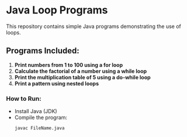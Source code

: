 # Java Loop Programs

This repository contains simple Java programs demonstrating the use of loops.

## Programs Included:
1. **Print numbers from 1 to 100 using a for loop**
2. **Calculate the factorial of a number using a while loop**
3. **Print the multiplication table of 5 using a do-while loop**
4. **Print a pattern using nested loops**

### How to Run:
- Install Java (JDK)
- Compile the program:
  ```bash
  javac FileName.java
